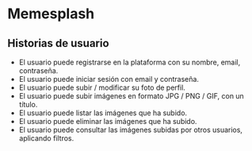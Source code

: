 # Memesplash


## Historias de usuario
- El usuario puede registrarse en la plataforma con su nombre, email, contraseña.
- El usuario puede iniciar sesión con email y contraseña.
- El usuario puede subir / modificar su foto de perfil.
- El usuario puede subir imágenes en formato JPG / PNG / GIF, con un título.
- El usuario puede listar las imágenes que ha subido.
- El usuario puede eliminar las imágenes que ha subido.
- El usuario puede consultar las imágenes subidas por otros usuarios, aplicando filtros.
